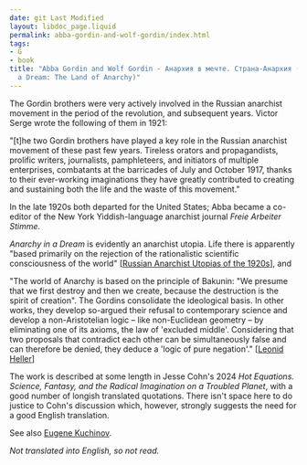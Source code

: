 ```yaml
---
date: git Last Modified
layout: libdoc_page.liquid
permalink: abba-gordin-and-wolf-gordin/index.html
tags:
- G
- book
title: "Abba Gordin and Wolf Gordin - Анархия в мечте. Страна-Анархия (Anarchy in
  a Dream: The Land of Anarchy)"
---
```


The Gordin brothers were very actively involved in the Russian anarchist movement in the period of the revolution, and subsequent years. Victor Serge wrote the following of them in 1921:

"[t]he two Gordin brothers have played a key role in the Russian anarchist movement of these past few years. Tireless orators and propagandists, prolific writers, journalists, pamphleteers, and initiators of multiple enterprises, combatants at the barricades of July and October 1917, thanks to their ever-working imaginations they have greatly contributed to creating and sustaining both the life and the waste of this movement."

In the late 1920s both departed for the United States; Abba became a co-editor of the New York Yiddish-language anarchist journal _Freie Arbeiter Stimme_.

_Anarchy in a Dream_ is evidently an anarchist utopia. Life there is apparently "based primarily on the rejection of the rationalistic scientific consciousness of the world" [<a href="https://ttolk-ru.translate.goog/?p=24774&_x_tr_sch=http&_x_tr_sl=ru&_x_tr_tl=en&_x_tr_hl=en-GB">Russian Anarchist Utopias of the 1920s</a>], and

"The world of Anarchy is based on the principle of Bakunin: "We presume that we first destroy and then we create, because the destruction is the spirit of creation". The Gordins consolidate the ideological basis. In other works, they develop so-argued their refusal to contemporary science and develop a non-Aristotelian logic – like non-Euclidean geometry – by eliminating one of its axioms, the law of 'excluded middle'. Considering that two proposals that contradict each other can be simultaneously false and can therefore be denied, they deduce a 'logic of pure negation'." [<a href="https://docs.google.com/document/d/1qGaHJ_aL-TwEFjEDpFY6gXRYLTVTwDnmq18pQK1phnw/edit">Leonid Heller</a>]

The work is described at some length in Jesse Cohn's 2024 _Hot Equations. Science, Fantasy, and the Radical Imagination on a Troubled Planet_, with a good number of longish translated quotations. There isn't space here to do justice to Cohn's discussion which, however, strongly suggests the need for a good English translation.

See also <a href="https://www.academia.edu/41807554/Anarchy_as_Access_to_Space_Language_Imagination_Technics_eng_">Eugene Kuchinov</a>.

_Not translated into English, so not read._